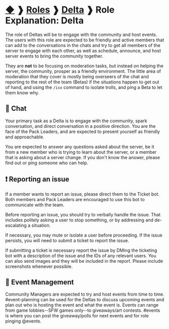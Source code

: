 # [◆](/) ❱ [Roles](/Roles) ❱ [Delta](/Roles/Delta) ❱ Role Explanation: Delta

The role of Deltas will be to engage with the community and host events. The users with this role are expected to be friendly and active members that can add to the conversations in the chats and try to get all members of the server to engage with each other, as well as schedule, announce, and host server events to bring the community together. 

They are **not** to be focusing on moderation tasks, but instead on helping the server, the community, prosper as a friendly environment. The little area of moderation that they cover is mostly being overseers of the chat and reporting to the rest of the team (Betas) if the situations happen to get out of hand, and using the `/iso` command to isolate trolls, and ping a Beta to let them know why. 

## 💬 Chat

Your primary task as a Delta is to engage with the community, spark conversation, and direct conversation in a positive direction. You are the face of the Pack Leaders, and are expected to present yourself as friendly and approachable.

You are expected to answer any questions asked about the server, be it from a new member who is trying to learn about the server, or a member that is asking about a server change. If you don't know the answer, please find out or ping someone who can help.

## ❗ Reporting an issue

If a member wants to report an issue, please direct them to the Ticket bot. Both members and Pack Leaders are encouraged to use this bot to communicate with the team.

Before reporting an issue, you should try to verbally handle the issue. That includes politely asking a user to stop something, or by addressing and de-escalating a situation.

If necessary, you may mute or isolate a user before proceeding. If the issue persists, you will need to submit a ticket to report the issue.

If submitting a ticket is necessary report the issue by DMing the ticketing bot with a description of the issue and the IDs of any relevant users. You can also send images and they will be included in the report. Please include screenshots whenever possible.

## 📅 Event Management

Community Managers are expected to try and host events from time to time. #event-planning can be used for the Deltas to discuss upcoming events and plan out who is hosting the event and what the event is. Events can range from game lobbies--SFW games only--to giveaways/art contests. #events is where you can post the giveaway/polls for next events and for role pinging @events.

<!-- TAGS --> <!-- role roles delta deltas community manager -->
